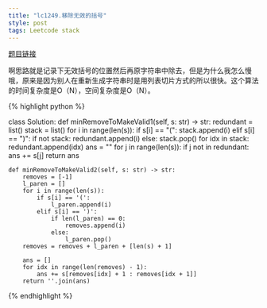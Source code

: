 ```yaml
---
title: "lc1249.移除无效的括号"
style: post
tags: Leetcode stack
---
```


[题目链接](https://leetcode-cn.com/problems/minimum-remove-to-make-valid-parentheses/)

啊思路就是记录下无效括号的位置然后再原字符串中除去，但是为什么我怎么慢哦，原来是因为别人在重新生成字符串时是用列表切片方式的所以很快。这个算法的时间复杂度是O（N），空间复杂度是O（N）。

{% highlight python %}

class Solution:
    def minRemoveToMakeValid1(self, s: str) -> str:
        redundant = list()
        stack = list()
        for i in range(len(s)):
            if s[i] == "(":
                stack.append(i)
            elif s[i] == ")":
                if not stack:
                    redundant.append(i)
                else:
                    stack.pop()
        for idx in stack:
            redundant.append(idx)
        ans = ""
        for j in range(len(s)):
            if j not in redundant:
                ans += s[j]
        return ans

    def minRemoveToMakeValid2(self, s: str) -> str:
        removes = [-1]
        l_paren = []
        for i in range(len(s)):
            if s[i] == '(':
                l_paren.append(i)
            elif s[i] == ')':
                if len(l_paren) == 0:
                    removes.append(i)
                else:
                    l_paren.pop()
        removes = removes + l_paren + [len(s) + 1]

        ans = []
        for idx in range(len(removes) - 1):
            ans += s[removes[idx] + 1 : removes[idx + 1]]
        return ''.join(ans)

{% endhighlight %}

